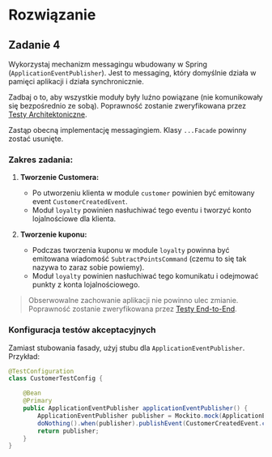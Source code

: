 # Rozwiązanie
## Zadanie 4

Wykorzystaj mechanizm messagingu wbudowany w Spring (`ApplicationEventPublisher`).
Jest to messaging, który domyślnie działa w pamięci aplikacji i działa synchronicznie.

Zadbaj o to, aby wszystkie moduły były luźno powiązane (nie komunikowały się bezpośrednio ze sobą).
Poprawność zostanie zweryfikowana przez [Testy Architektoniczne](src/test/java/pl/punktozaur/architecture/ArchitectureTest.java).

Zastąp obecną implementację messagingiem.
Klasy `...Facade` powinny zostać usunięte.

### Zakres zadania:

1. **Tworzenie Customera:**
    * Po utworzeniu klienta w module `customer` powinien być emitowany event `CustomerCreatedEvent`.
    * Moduł `loyalty` powinien nasłuchiwać tego eventu i tworzyć konto lojalnościowe dla klienta.

2. **Tworzenie kuponu:**
    * Podczas tworzenia kuponu w module `loyalty` powinna być emitowana wiadomość `SubtractPointsCommand` (czemu to się tak nazywa to zaraz sobie powiemy).
    * Moduł `loyalty` powinien nasłuchiwać tego komunikatu i odejmować punkty z konta lojalnościowego.

> Obserwowalne zachowanie aplikacji nie powinno ulec zmianie.
> Poprawność zostanie zweryfikowana przez [Testy End-to-End](src/test/java/pl/punktozaur/CreateCouponEndToEndTest.java).

### Konfiguracja testów akceptacyjnych

Zamiast stubowania fasady, użyj stubu dla `ApplicationEventPublisher`. Przykład:

```java
@TestConfiguration
class CustomerTestConfig {

    @Bean
    @Primary
    public ApplicationEventPublisher applicationEventPublisher() {
        ApplicationEventPublisher publisher = Mockito.mock(ApplicationEventPublisher.class);
        doNothing().when(publisher).publishEvent(CustomerCreatedEvent.class);
        return publisher;
    }
}
```
